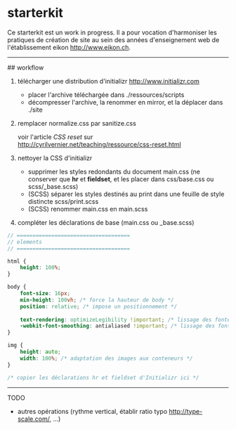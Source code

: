# starterkit

Ce starterkit est un work in progress. Il a pour vocation d'harmoniser les pratiques de création de site au sein des années d'enseignement web de l'établissement eikon http://www.eikon.ch.

---

## workflow

1. télécharger une distribution d'initializr http://www.initializr.com

   * placer l'archive téléchargée dans ./ressources/scripts
   * décompresser l'archive, la renommer en mirror, et la déplacer dans ./site

2. remplacer normalize.css par sanitize.css

   voir l'article *CSS reset* sur http://cyrilvernier.net/teaching/ressource/css-reset.html

3. nettoyer la CSS d'initializr

   * supprimer les styles redondants du document main.css (ne conserver que **hr** et **fieldset**, et les placer dans css/base.css ou scss/_base.scss)
   * (SCSS) séparer les styles destinés au print dans une feuille de style distincte scss/print.scss
   * (SCSS) renommer main.css en main.scss

4. compléter les déclarations de base (main.css ou _base.scss)

```scss
// ====================================
// elements
// ====================================

html {
    height: 100%;
}

body {
    font-size: 16px;
    min-height: 100vh; /* force la hauteur de body */
    position: relative; /* impose un positionnement */
    
    text-rendering: optimizeLegibility !important; /* lissage des fontes */
    -webkit-font-smoothing: antialiased !important; /* lissage des fontes */
}

img {
    height: auto;
    width: 100%; /* adaptation des images aux conteneurs */
}

/* copier les déclarations hr et fieldset d'Initializr ici */

```

---

TODO
   * autres opérations (rythme vertical, établir ratio typo http://type-scale.com/, …)
